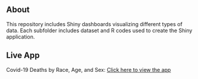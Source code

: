 ## About
This repository includes Shiny dashboards visualizing different types of data. Each subfolder includes dataset and R codes used to create the Shiny application.

## Live App
Covid-19 Deaths by Race, Age, and Sex: [Click here to view the app](https://jpark23.shinyapps.io/covid_deaths/)

